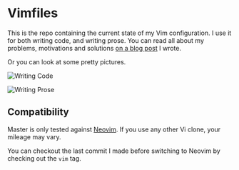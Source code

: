 # Vimfiles

This is the repo containing the current state of my Vim configuration. I use it for both writing code, and writing prose. You can read all about my problems, motivations and solutions [on a blog post](http://www.swamphogg.com/images/vim-setup/writing_env.png) I wrote.

Or you can look at some pretty pictures.

![Writing Code](http://www.swamphogg.com/images/vim-setup/coding_env.png)

![Writing Prose](http://www.swamphogg.com/images/vim-setup/writing_env.png)


## Compatibility

Master is only tested against [Neovim](https://neovim.io). If you use any other Vi clone, your mileage may vary.

You can checkout the last commit I made before switching to Neovim by checking out the `vim` tag.
